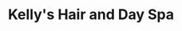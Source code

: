 ---
title: "Kelly's Hair and Day Spa"
url: /woodbridge/kellys-hair-and-day-spa/
shop: hairdresser
---